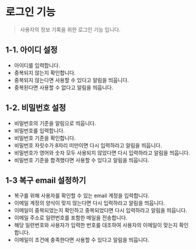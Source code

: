 # 로그인 기능
> 사용자의 정보 기록을 위한 로그인 기능 입니다.

## 1-1. 아이디 설정
* 아이디를 입력합니다.
* 중복되지 않는지 확인합니다.
* 중복되지 않는다면 사용할 수 있다고 알림을 띄웁니다.
* 중복된다면 사용할 수 없다고 알림을 띄웁니다.

## 1-2. 비밀번호 설정
* 비밀번호의 기준을 알림으로 띄웁니다.
* 비밀번호를 입력합니다.
* 비밀번호 기준을 확인합니다.
* 비밀번호 자릿수가 8자리 미만이면 다시 입력하라고 알림을 띄웁니다.
* 비밀번호가 영어와 숫자 모두 사용되지 않았다면 다시 입력하라고 알림을 띄웁니다.
* 비밀번호 기준을 합격했다면 사용할 수 있다고 알림을 띄웁니다.
  

## 1-3 복구 email 설정하기
* 복구를 위해 사용자를 확인할 수 있는 email 계정을 입력합니다.
* 이메일 계정의 양식이 맞지 않는다면 다시 입력하라고 알림을 띄웁니다.
* 이메일이 중복되었는지 확인하고 중복되었다면 다시 입력하라고 알림을 띄웁니다.
* 이메일 주소로 일련번호를 포함한 메일을 전송합니다.
* 해당 일련번호와 사용자가 입력한 번호를 대조하여 사용자의 이메일이 맞는지 확인합니다.
* 이메일이 조건에 충족한다면 사용할 수 있다고 알림을 띄웁니다.
